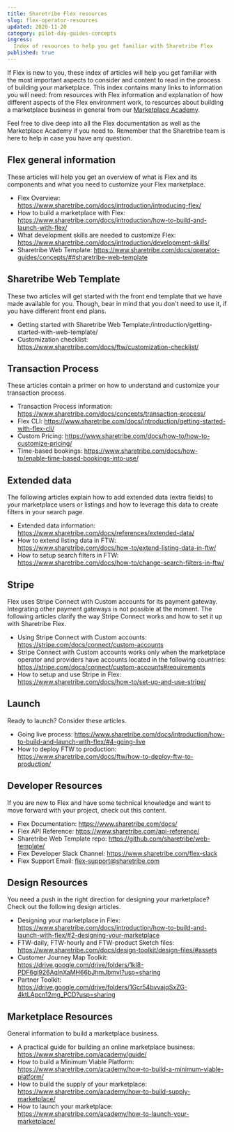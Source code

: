 ```yaml
---
title: Sharetribe Flex resources
slug: flex-operator-resources
updated: 2020-11-20
category: pilot-day-guides-concepts
ingress:
  Index of resources to help you get familiar with Sharetribe Flex
published: true
---
```


If Flex is new to you, these index of articles will help you get
familiar with the most important aspects to consider and content to read
in the process of building your marketplace. This index contains many
links to information you will need: from resources with Flex information
and explanation of how different aspects of the Flex environment work,
to resources about building a marketplace business in general from our
[Marketplace Academy](https://www.sharetribe.com/academy/).

Feel free to dive deep into all the Flex documentation as well as the
Marketplace Academy if you need to. Remember that the Sharetribe team is
here to help in case you have any question.

## Flex general information

These articles will help you get an overview of what is Flex and its
components and what you need to customize your Flex marketplace.

- Flex Overview:
  https://www.sharetribe.com/docs/introduction/introducing-flex/
- How to build a marketplace with Flex:
  https://www.sharetribe.com/docs/introduction/how-to-build-and-launch-with-flex/
- What development skills are needed to customize Flex:
  https://www.sharetribe.com/docs/introduction/development-skills/
- Sharetribe Web Template:
  https://www.sharetribe.com/docs/operator-guides/concepts/##sharetribe-web-template

## Sharetribe Web Template

These two articles will get started with the front end template that we
have made available for you. Though, bear in mind that you don't need to
use it, if you have different front end plans.

- Getting started with Sharetribe Web
  Template:/introduction/getting-started-with-web-template/
- Customization checklist:
  https://www.sharetribe.com/docs/ftw/customization-checklist/

## Transaction Process

These articles contain a primer on how to understand and customize your
transaction process.

- Transaction Process information:
  https://www.sharetribe.com/docs/concepts/transaction-process/
- Flex CLI:
  https://www.sharetribe.com/docs/introduction/getting-started-with-flex-cli/
- Custom Pricing:
  https://www.sharetribe.com/docs/how-to/how-to-customize-pricing/
- Time-based bookings:
  https://www.sharetribe.com/docs/how-to/enable-time-based-bookings-into-use/

## Extended data

The following articles explain how to add extended data (extra fields)
to your marketplace users or listings and how to leverage this data to
create filters in your search page.

- Extended data information:
  https://www.sharetribe.com/docs/references/extended-data/
- How to extend listing data in FTW:
  https://www.sharetribe.com/docs/how-to/extend-listing-data-in-ftw/
- How to setup search filters in FTW:
  https://www.sharetribe.com/docs/how-to/change-search-filters-in-ftw/

## Stripe

Flex uses Stripe Connect with Custom accounts for its payment gateway.
Integrating other payment gateways is not possible at the moment. The
following articles clarify the way Stripe Connect works and how to set
it up with Sharetribe Flex.

- Using Stripe Connect with Custom accounts:
  https://stripe.com/docs/connect/custom-accounts
- Stripe Connect with Custom accounts works only when the marketplace
  operator and providers have accounts located in the following
  countries:
  https://stripe.com/docs/connect/custom-accounts#requirements
- How to setup and use Stripe in Flex:
  https://www.sharetribe.com/docs/how-to/set-up-and-use-stripe/

## Launch

Ready to launch? Consider these articles.

- Going live process:
  https://www.sharetribe.com/docs/introduction/how-to-build-and-launch-with-flex/#4-going-live
- How to deploy FTW to production:
  https://www.sharetribe.com/docs/ftw/how-to-deploy-ftw-to-production/

## Developer Resources

If you are new to Flex and have some technical knowledge and want to
move forward with your project, check out this content.

- Flex Documentation: https://www.sharetribe.com/docs/
- Flex API Reference: https://www.sharetribe.com/api-reference/
- Sharetribe Web Template repo:
  https://github.com/sharetribe/web-template/
- Flex Developer Slack Channel: https://www.sharetribe.com/flex-slack
- Flex Support Email: flex-support@sharetribe.com

## Design Resources

You need a push in the right direction for designing your marketplace?
Check out the following design articles.

- Designing your marketplace in Flex:
  https://www.sharetribe.com/docs/introduction/how-to-build-and-launch-with-flex/#2-designing-your-marketplace
- FTW-daily, FTW-hourly and FTW-product Sketch files:
  https://www.sharetribe.com/docs/design-toolkit/design-files/#assets
- Customer Journey Map Toolkit:
  https://drive.google.com/drive/folders/1kI8-PDF6gi926AqlnXaMH66bJhmJbmvI?usp=sharing
- Partner Toolkit:
  https://drive.google.com/drive/folders/1Gcr54bvvajqSxZG-4ktLApcn12mg_PCD?usp=sharing

## Marketplace Resources

General information to build a marketplace business.

- A practical guide for building an online marketplace business:
  https://www.sharetribe.com/academy/guide/
- How to build a Minimum Viable Platform:
  https://www.sharetribe.com/academy/how-to-build-a-minimum-viable-platform/
- How to build the supply of your marketplace:
  https://www.sharetribe.com/academy/how-to-build-supply-marketplace/
- How to launch your marketplace:
  https://www.sharetribe.com/academy/how-to-launch-your-marketplace/
